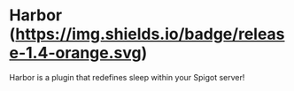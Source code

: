 # Harbor (https://img.shields.io/badge/release-1.4-orange.svg)
Harbor is a plugin that redefines sleep within your Spigot server!
